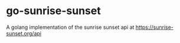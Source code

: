# go-sunrise-sunset
A golang implementation of the sunrise sunset api at https://sunrise-sunset.org/api
